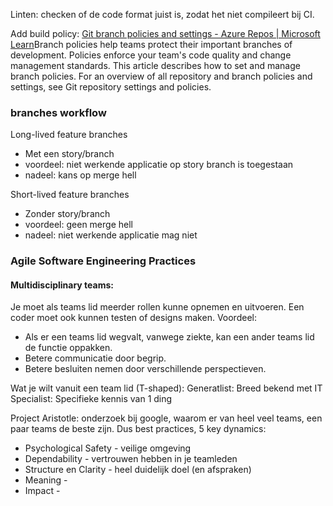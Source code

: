Linten: checken of de code format juist is, zodat het niet compileert bij CI.

Add build policy:
[Git branch policies and settings - Azure Repos | Microsoft Learn](https://learn.microsoft.com/en-us/azure/devops/repos/git/branch-policies?view=azure-devops&tabs=browser)Branch policies help teams protect their important branches of development. Policies enforce your team's code quality and change management standards. This article describes how to set and manage branch policies. For an overview of all repository and branch policies and settings, see Git repository settings and policies.

### branches workflow
Long-lived feature branches
- Met een story/branch
- voordeel: niet werkende applicatie op story branch is toegestaan
- nadeel: kans op merge hell

Short-lived feature branches
- Zonder story/branch
- voordeel: geen merge hell
- nadeel: niet werkende applicatie mag niet

### Agile Software Engineering Practices
#### Multidisciplinary teams:
Je moet als teams lid meerder rollen kunne opnemen en uitvoeren. Een coder moet ook kunnen testen of designs maken. 
Voordeel:
- Als er een teams lid wegvalt, vanwege ziekte, kan een ander teams lid de functie oppakken.
- Betere communicatie door begrip.
- Betere besluiten nemen door verschillende perspectieven.

Wat je wilt vanuit een team lid (T-shaped):
Generatlist:  Breed bekend met IT
Specialist: Specifieke kennis van 1 ding

Project Aristotle:
onderzoek bij google, waarom er van heel veel teams, een paar teams de beste zijn. Dus best practices, 5 key dynamics:
- Psychological Safety - veilige omgeving
- Dependability - vertrouwen hebben in je teamleden 
- Structure en Clarity - heel duidelijk doel (en afspraken)
- Meaning - 
- Impact - 
